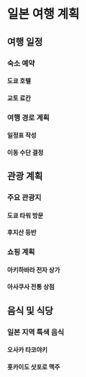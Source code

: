 # 일본 여행 계획
## 여행 일정
### 숙소 예약
#### 도쿄 호텔
#### 교토 료칸
### 여행 경로 계획
#### 일정표 작성
#### 이동 수단 결정
## 관광 계획
### 주요 관광지
#### 도쿄 타워 방문
#### 후지산 등반
### 쇼핑 계획
#### 아키하바라 전자 상가
#### 아사쿠사 전통 상점
## 음식 및 식당
### 일본 지역 특색 음식
#### 오사카 타코야키
#### 홋카이도 삿포로 맥주

